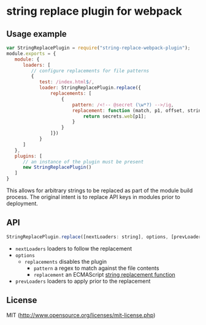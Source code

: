 # string replace plugin for webpack

## Usage example

``` javascript
var StringReplacePlugin = require("string-replace-webpack-plugin");
module.exports = {
   module: {
      loaders: [
         // configure replacements for file patterns
         { 
            test: /index.html$/,
            loader: StringReplacePlugin.replace({
                replacements: [
                    {
                        pattern: /<!-- @secret (\w*?) -->/ig,
                        replacement: function (match, p1, offset, string) {
                            return secrets.web[p1];
                        }
                    }
                ]})
            }
      ]
   },
   plugins: [
      // an instance of the plugin must be present
      new StringReplacePlugin()
   ]
}
```

This allows for arbitrary strings to be replaced as part of the module build process.  The original intent is to replace API
keys in modules prior to deployment.

## API

``` javascript
StringReplacePlugin.replace([nextLoaders: string], options, [prevLoaders: string])
```

* `nextLoaders` loaders to follow the replacement
* `options`
  * `replacements` disables the plugin
    * `pattern` a regex to match against the file contents
    * `replacement` an ECMAScript [string replacement function](https://developer.mozilla.org/en-US/docs/Web/JavaScript/Reference/Global_Objects/String/replace#Specifying_a_function_as_a_parameter)
* `prevLoaders` loaders to apply prior to the replacement

## License

MIT (http://www.opensource.org/licenses/mit-license.php)
